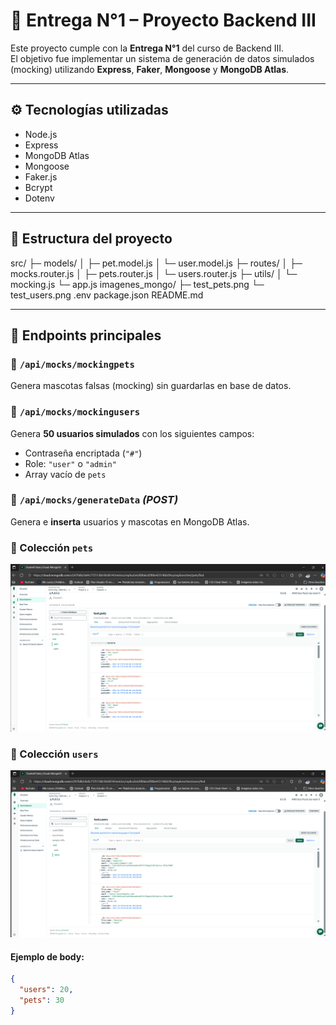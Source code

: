 # 🧩 Entrega N°1 – Proyecto Backend III

Este proyecto cumple con la **Entrega N°1** del curso de Backend III.  
El objetivo fue implementar un sistema de generación de datos simulados (mocking) utilizando **Express**, **Faker**, **Mongoose** y **MongoDB Atlas**.

---

## ⚙️ Tecnologías utilizadas
- Node.js  
- Express  
- MongoDB Atlas  
- Mongoose  
- Faker.js  
- Bcrypt  
- Dotenv  

---

## 📁 Estructura del proyecto

src/
├─ models/
│ ├─ pet.model.js
│ └─ user.model.js
├─ routes/
│ ├─ mocks.router.js
│ ├─ pets.router.js
│ └─ users.router.js
├─ utils/
│ └─ mocking.js
└─ app.js
imagenes_mongo/
├─ test_pets.png
└─ test_users.png
.env
package.json
README.md

---

## 🚀 Endpoints principales

### 🔹 `/api/mocks/mockingpets`
Genera mascotas falsas (mocking) sin guardarlas en base de datos.

### 🔹 `/api/mocks/mockingusers`
Genera **50 usuarios simulados** con los siguientes campos:
- Contraseña encriptada (`"#"`)
- Role: `"user"` o `"admin"`
- Array vacío de `pets`

### 🔹 `/api/mocks/generateData`  *(POST)*
Genera e **inserta** usuarios y mascotas en MongoDB Atlas.

 ### 📸 Colección `pets`
![Vista de MongoDB Atlas - pets](./imagenes_mongo/test_pets.png)

### 📸 Colección `users`
![Vista de MongoDB Atlas - users](./imagenes_mongo/test_users.png)

#### Ejemplo de body:
```json
{
  "users": 20,
  "pets": 30
}




